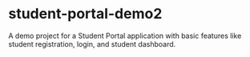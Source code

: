 # student-portal-demo2
A demo project for a Student Portal application with basic features like student registration, login, and student dashboard.
